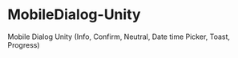 # MobileDialog-Unity
Mobile Dialog Unity (Info, Confirm, Neutral, Date time Picker, Toast, Progress)
